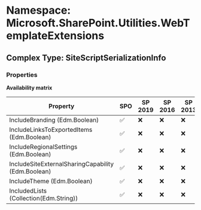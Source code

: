 # Namespace: Microsoft.SharePoint.Utilities.WebTemplateExtensions

## Complex Type: SiteScriptSerializationInfo

### Properties

**Availability matrix**

Property | SPO | SP 2019 | SP 2016 | SP 2013
----------|-----|---------|---------|--------
IncludeBranding (Edm.Boolean) | ✅ | ❌ | ❌ | ❌
IncludeLinksToExportedItems (Edm.Boolean) | ✅ | ❌ | ❌ | ❌
IncludeRegionalSettings (Edm.Boolean) | ✅ | ❌ | ❌ | ❌
IncludeSiteExternalSharingCapability (Edm.Boolean) | ✅ | ❌ | ❌ | ❌
IncludeTheme (Edm.Boolean) | ✅ | ❌ | ❌ | ❌
IncludedLists (Collection(Edm.String)) | ✅ | ❌ | ❌ | ❌
